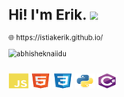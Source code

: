 <h1>Hi! I'm Erik. <img src = "https://raw.githubusercontent.com/MartinHeinz/MartinHeinz/master/wave.gif" width = 30px></h1>

<p>🌐 https://istiakerik.github.io/ </p>

<p align="left"> <img src="https://github-readme-stats.vercel.app/api?username=istiakerik&show_icons=true&theme=gotham" alt="abhisheknaiidu" />



<div style="display: inline_block"><br>
  <img align="center" alt="Rafa-Js" height="30" width="40" src="https://raw.githubusercontent.com/devicons/devicon/master/icons/javascript/javascript-plain.svg">
  <img align="center" alt="Rafa-HTML" height="30" width="40" src="https://raw.githubusercontent.com/devicons/devicon/master/icons/html5/html5-original.svg">
  <img align="center" alt="Rafa-CSS" height="30" width="40" src="https://raw.githubusercontent.com/devicons/devicon/master/icons/css3/css3-original.svg">
  <img align="center" alt="Rafa-Python" height="30" width="40" src="https://raw.githubusercontent.com/devicons/devicon/master/icons/python/python-original.svg">
  <img align="center" alt="Rafa-Csharp" height="30" width="40" src="https://raw.githubusercontent.com/devicons/devicon/master/icons/csharp/csharp-original.svg">
</div>








